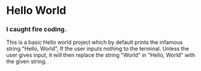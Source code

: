 # Hello World
### I caught fire coding.

This is a basic Hello world project which by default prints the infamous string "Hello, World", If the user
inputs nothing to the terminal. Unless the user gives input, it will then replace the string "World"
in "Hello, World" with the given string.
